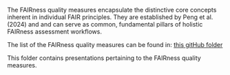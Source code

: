 The FAIRness quality measures encapsulate the distinctive core concepts inherent in individual FAIR principles. They are established by Peng et al. (2024) and and can serve as common, fundamental pillars of holistic FAIRness assessment workflows. 

The list of the FAIRness quality measures can be found in: [this gitHub folder](https://github.com/gepeng86/FAIR-QualityMeasures/tree/main/FAIR%20Quality%20Measures)

This folder contains presentations pertaining to the FAIRness quality measures.

